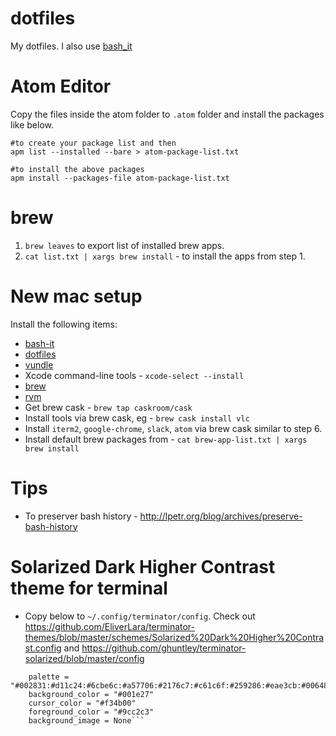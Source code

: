 # dotfiles

My dotfiles. I also use [bash_it](https://github.com/Bash-it/bash-it.git)


# Atom Editor
Copy the files inside the atom folder to `.atom` folder and install the packages like below.

```
#to create your package list and then
apm list --installed --bare > atom-package-list.txt

#to install the above packages
apm install --packages-file atom-package-list.txt
```
# brew
1. `brew leaves` to export list of installed brew apps.
2. `cat list.txt | xargs brew install` - to install the apps from step 1.

# New mac setup

Install the following items:

* [bash-it](https://github.com/Bash-it/bash-it)
* [dotfiles](https://github.com/sjayanna/dotfiles)
* [vundle](https://github.com/VundleVim/Vundle.vim)
* Xcode command-line tools - `xcode-select --install`
* [brew](http://brew.sh/index.html)
* [rvm](https://rvm.io/)
* Get brew cask - `brew tap caskroom/cask`
* Install tools via brew cask, eg - `brew cask install vlc`
* Install `iterm2`, `google-chrome`, `slack`, `atom` via brew cask similar to step 6.
* Install default brew packages from - `cat brew-app-list.txt | xargs brew install`

# Tips

* To preserver bash history - http://lpetr.org/blog/archives/preserve-bash-history

# Solarized Dark Higher Contrast theme for terminal

* Copy below to `~/.config/terminator/config`. Check out https://github.com/EliverLara/terminator-themes/blob/master/schemes/Solarized%20Dark%20Higher%20Contrast.config and https://github.com/ghuntley/terminator-solarized/blob/master/config

```[[Solarized Dark Higher Contrast]]
    palette = "#002831:#d11c24:#6cbe6c:#a57706:#2176c7:#c61c6f:#259286:#eae3cb:#006488:#f5163b:#51ef84:#b27e28:#178ec8:#e24d8e:#00b39e:#fcf4dc"
    background_color = "#001e27"
    cursor_color = "#f34b00"
    foreground_color = "#9cc2c3"
    background_image = None```
